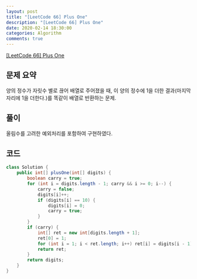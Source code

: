 ```yaml
---
layout: post
title: "[LeetCode 66] Plus One"
description: "[LeetCode 66] Plus One"
date: 2020-02-14 18:30:00
categories: Algorithm
comments: true
---
```

[[LeetCode 66] Plus One](https://leetcode.com/problems/plus-one/)

## 문제 요약

양의 정수가 자릿수 별로 끊어 배열로 주어졌을 때, 이 양의 정수에 1을 더한 결과(마지막 자리에 1을 더한다.)를 똑같이 배열로 반환하는 문제.

## 풀이

올림수를 고려한 예외처리를 포함하여 구현하였다.

## 코드

```Java
class Solution {
    public int[] plusOne(int[] digits) {
        boolean carry = true;
        for (int i = digits.length - 1; carry && i >= 0; i--) {
            carry = false;
            digits[i]++;
            if (digits[i] == 10) {
                digits[i] = 0;
                carry = true;
            }
        }
        if (carry) {
            int[] ret = new int[digits.length + 1];
            ret[0] = 1;
            for (int i = 1; i < ret.length; i++) ret[i] = digits[i - 1];
            return ret;
        }
        return digits;
    }
}
```